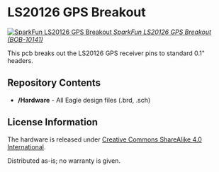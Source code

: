 LS20126 GPS Breakout
====================

[![SparkFun LS20126 GPS Breakout](https://cdn.sparkfun.com//assets/parts/4/4/1/8/10141-01.jpg)
*SparkFun LS20126 GPS Breakout (BOB-10141)*](https://www.sparkfun.com/products/10141)

This pcb breaks out the LS20126 GPS receiver pins to standard 0.1" headers. 

Repository Contents
-------------------
* **/Hardware** - All Eagle design files (.brd, .sch)


License Information
-------------------
The hardware is released under [Creative Commons ShareAlike 4.0 International](https://creativecommons.org/licenses/by-sa/4.0/).

Distributed as-is; no warranty is given.